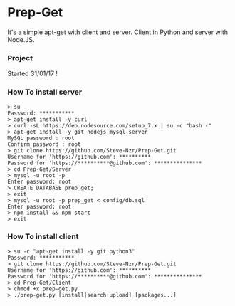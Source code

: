 # Prep-Get
It's a simple apt-get with client and server.
Client in Python and server with Node.JS.

### Project
Started 31/01/17 !

### How To install server
```shell
> su
Password: ***********
> apt-get install -y curl
> curl -sL https://deb.nodesource.com/setup_7.x | su -c "bash -"
> apt-get install -y git nodejs mysql-server
MySQL password : root
Confirm password : root
> git clone https://github.com/Steve-Nzr/Prep-Get.git
Username for 'https://github.com': **********
Password for 'https://**********@github.com': ***************
> cd Prep-Get/Server
> mysql -u root -p
Enter password: root
> CREATE DATABASE prep_get;
> exit
> mysql -u root -p prep_get < config/db.sql
Enter password: root
> npm install && npm start
> exit
```
### How To install client
```shell
> su -c "apt-get install -y git python3"
Password: ***********
> git clone https://github.com/Steve-Nzr/Prep-Get.git
Username for 'https://github.com': **********
Password for 'https://**********@github.com': ***************
> cd Prep-Get/Client
> chmod +x prep-get.py
> ./prep-get.py [install|search|upload] [packages...]
```
